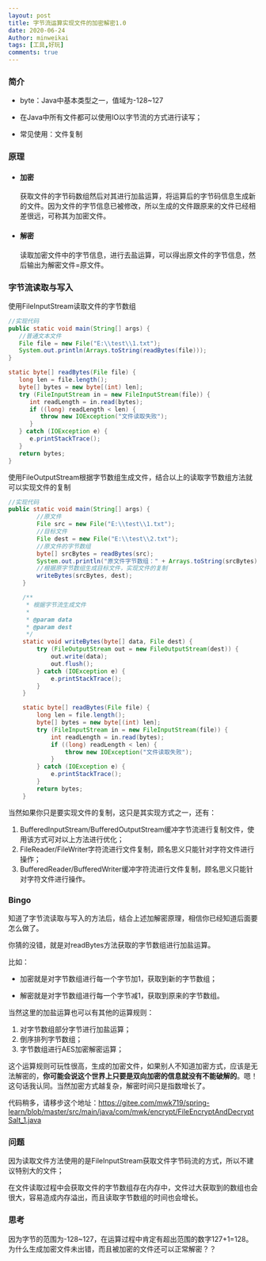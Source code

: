 ```yaml
---
layout: post
title: 字节流运算实现文件的加密解密1.0
date: 2020-06-24
Author: minweikai
tags: [工具,好玩]
comments: true
---
```


### 简介

- byte：Java中基本类型之一，值域为-128~127

- 在Java中所有文件都可以使用IO以字节流的方式进行读写；

- 常见使用：文件复制

### 原理

- #### 加密

  获取文件的字节码数组然后对其进行加盐运算，将运算后的字节码信息生成新的文件。因为文件的字节信息已被修改，所以生成的文件跟原来的文件已经相差很远，可称其为加密文件。

- #### 解密

  读取加密文件中的字节信息，进行去盐运算，可以得出原文件的字节信息，然后输出为解密文件=原文件。

### 字节流读取与写入

使用FileInputStream读取文件的字节数组

```Java
//实现代码
public static void main(String[] args) {
   //普通文本文件
   File file = new File("E:\\test\\1.txt");
   System.out.println(Arrays.toString(readBytes(file)));
}

static byte[] readBytes(File file) {
   long len = file.length();
   byte[] bytes = new byte[(int) len];
   try (FileInputStream in = new FileInputStream(file)) {
      int readLength = in.read(bytes);
      if ((long) readLength < len) {
         throw new IOException("文件读取失败");
      }
   } catch (IOException e) {
      e.printStackTrace();
   }
   return bytes;
}
```

使用FileOutputStream根据字节数组生成文件，结合以上的读取字节数组方法就可以实现文件的复制

```Java
//实现代码
public static void main(String[] args) {
		//原文件
		File src = new File("E:\\test\\1.txt");
		//目标文件
		File dest = new File("E:\\test\\2.txt");
		//原文件的字节数组
		byte[] srcBytes = readBytes(src);
		System.out.println("原文件字节数组：" + Arrays.toString(srcBytes));
		//根据原字节数组生成目标文件，实现文件的复制
		writeBytes(srcBytes, dest);
	}

	/**
	 * 根据字节流生成文件
	 *
	 * @param data
	 * @param dest
	 */
	static void writeBytes(byte[] data, File dest) {
		try (FileOutputStream out = new FileOutputStream(dest)) {
			out.write(data);
			out.flush();
		} catch (IOException e) {
			e.printStackTrace();
		}
	}

	static byte[] readBytes(File file) {
		long len = file.length();
		byte[] bytes = new byte[(int) len];
		try (FileInputStream in = new FileInputStream(file)) {
			int readLength = in.read(bytes);
			if ((long) readLength < len) {
				throw new IOException("文件读取失败");
			}
		} catch (IOException e) {
			e.printStackTrace();
		}
		return bytes;
	}
```

当然如果你只是要实现文件的复制，这只是其实现方式之一，还有：

1. BufferedInputStream/BufferedOutputStream缓冲字节流进行复制文件，使用该方式可对以上方法进行优化；
2. FileReader/FileWriter字符流进行文件复制，顾名思义只能针对字符文件进行操作；
3. BufferedReader/BufferedWriter缓冲字符流进行文件复制，顾名思义只能针对字符文件进行操作。

### Bingo

知道了字节流读取与写入的方法后，结合上述加解密原理，相信你已经知道后面要怎么做了。

你猜的没错，就是对readBytes方法获取的字节数组进行加盐运算。

比如：

- 加密就是对字节数组进行每一个字节加1，获取到新的字节数组；

- 解密就是对字节数组进行每一个字节减1，获取到原来的字节数组。

当然这里的加盐运算也可以有其他的运算规则：

1. 对字节数组部分字节进行加盐运算；
2. 倒序排列字节数组；
3. 字节数组进行AES加密解密运算；

这个运算规则可玩性很高，生成的加密文件，如果别人不知道加密方式，应该是无法解密的，**你可能会说这个世界上只要是双向加密的信息就没有不能破解的**。嗯！这句话我认同。当然加密方式越复杂，解密时间只是指数增长了。

代码稍多，请移步这个地址：https://gitee.com/mwk719/spring-learn/blob/master/src/main/java/com/mwk/encrypt/FileEncryptAndDecryptSalt_1.java

### 问题

因为读取文件方法使用的是FileInputStream获取文件字节码流的方式，所以不建议特别大的文件；

在文件读取过程中会获取文件的字节数组存在内存中，文件过大获取到的数组也会很大，容易造成内存溢出，而且读取字节数组的时间也会增长。

### 思考

因为字节的范围为-128~127，在运算过程中肯定有超出范围的数字127+1=128。为什么生成加密文件未出错，而且被加密的文件还可以正常解密？？